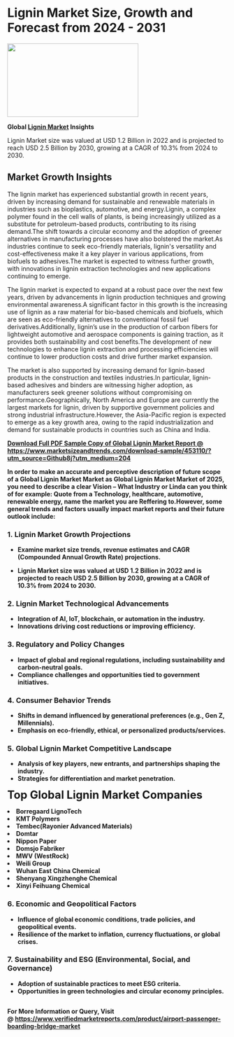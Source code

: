<H1>Lignin Market Size, Growth and Forecast from 2024 - 2031</H1><img class="aligncenter size-medium wp-image-584254" src="https://thirdeyenews.in/wp-content/uploads/2024/09/Global-Market-Research-300x168.jpeg" alt="" width="300" height="168" /><p><strong>Global&nbsp;<a href="https://www.marketsizeandtrends.com/download-sample/453110/?utm_source=Github8j?utm_medium=204">Lignin Market</a> Insights</strong></p><p>Lignin Market size was valued at USD 1.2 Billion in 2022 and is projected to reach USD 2.5 Billion by 2030, growing at a CAGR of 10.3% from 2024 to 2030.</p><p><h2>Market Growth Insights</h2> <p>The lignin market has experienced substantial growth in recent years, driven by increasing demand for sustainable and renewable materials in industries such as bioplastics, automotive, and energy.Lignin, a complex polymer found in the cell walls of plants, is being increasingly utilized as a substitute for petroleum-based products, contributing to its rising demand.The shift towards a circular economy and the adoption of greener alternatives in manufacturing processes have also bolstered the market.As industries continue to seek eco-friendly materials, lignin's versatility and cost-effectiveness make it a key player in various applications, from biofuels to adhesives.The market is expected to witness further growth, with innovations in lignin extraction technologies and new applications continuing to emerge.</p> <p><strong><a href="#"></a></strong></p> <p>The lignin market is expected to expand at a robust pace over the next few years, driven by advancements in lignin production techniques and growing environmental awareness.A significant factor in this growth is the increasing use of lignin as a raw material for bio-based chemicals and biofuels, which are seen as eco-friendly alternatives to conventional fossil fuel derivatives.Additionally, lignin’s use in the production of carbon fibers for lightweight automotive and aerospace components is gaining traction, as it provides both sustainability and cost benefits.The development of new technologies to enhance lignin extraction and processing efficiencies will continue to lower production costs and drive further market expansion.</p> <p>The market is also supported by increasing demand for lignin-based products in the construction and textiles industries.In particular, lignin-based adhesives and binders are witnessing higher adoption, as manufacturers seek greener solutions without compromising on performance.Geographically, North America and Europe are currently the largest markets for lignin, driven by supportive government policies and strong industrial infrastructure.However, the Asia-Pacific region is expected to emerge as a key growth area, owing to the rapid industrialization and demand for sustainable products in countries such as China and India.</p> <p><strong><a href="#"></p><p><span class=""><strong>Download Full PDF Sample Copy of Global Lignin Market Report</strong> @ <a href="https://www.marketsizeandtrends.com/download-sample/453110/?utm_source=Github8j?utm_medium=204" target="_blank">https://www.marketsizeandtrends.com/download-sample/453110/?utm_source=Github8j?utm_medium=204</a></span></p><p>In order to make an accurate and perceptive description of future scope of a Global&nbsp;Lignin Market Market as Global&nbsp;Lignin Market Market of 2025, you need to describe a clear Vision &ndash; What Industry or Linda can you think of for example: Quote from a Technology, healthcare, automotive, renewable energy, name the market you are Reffering to.However, some general trends and factors usually impact market reports and their future outlook include:</p><h3>1.&nbsp;<strong>Lignin Market Growth Projections</strong></h3><ul><li>Examine market size trends, revenue estimates and CAGR (Compounded Annual Growth Rate) projections.</li><li><p>Lignin Market size was valued at USD 1.2 Billion in 2022 and is projected to reach USD 2.5 Billion by 2030, growing at a CAGR of 10.3% from 2024 to 2030.</p></li></ul><h3>2.&nbsp;<strong>Lignin Market Technological Advancements</strong></h3><ul><li>Integration of AI, IoT, blockchain, or automation in the industry.</li><li>Innovations driving cost reductions or improving efficiency.</li></ul><h3>3.&nbsp;<strong>Regulatory and Policy Changes</strong></h3><ul><li>Impact of global and regional regulations, including sustainability and carbon-neutral goals.</li><li>Compliance challenges and opportunities tied to government initiatives.</li></ul><h3>4.&nbsp;<strong>Consumer Behavior Trends</strong></h3><ul><li>Shifts in demand influenced by generational preferences (e.g., Gen Z, Millennials).</li><li>Emphasis on eco-friendly, ethical, or personalized products/services.</li></ul><h3>5.&nbsp;<strong>Global Lignin Market Competitive Landscape</strong></h3><ul><li>Analysis of key players, new entrants, and partnerships shaping the industry.</li><li>Strategies for differentiation and market penetration.</li></ul><p data-pm-slice="1 1 []"><span style="color: inherit; font-family: inherit; font-size: 25px;">Top Global Lignin Market Companies</span></p><div class="" data-test-id=""><p><li>Borregaard LignoTech</li><li> KMT Polymers</li><li> Tembec(Rayonier Advanced Materials)</li><li> Domtar</li><li> Nippon Paper</li><li> Domsjo Fabriker</li><li> MWV (WestRock)</li><li> Weili Group</li><li> Wuhan East China Chemical</li><li> Shenyang Xingzhenghe Chemical</li><li> Xinyi Feihuang Chemical</li></p></div><h3>6.&nbsp;<strong>Economic and Geopolitical Factors</strong></h3><ul><li>Influence of global economic conditions, trade policies, and geopolitical events.</li><li>Resilience of the market to inflation, currency fluctuations, or global crises.</li></ul><h3>7.&nbsp;<strong>Sustainability and ESG (Environmental, Social, and Governance)</strong></h3><ul><li>Adoption of sustainable practices to meet ESG criteria.</li><li>Opportunities in green technologies and circular economy principles.</li></ul><h2><strong style="font-size: 14px;">For More Information or Query, Visit @&nbsp;</strong><a style="background-color: #ffffff; font-size: 14px;" href="https://www.marketsizeandtrends.com/report/lignin-market/" target="_blank">https://www.verifiedmarketreports.com/product/airport-passenger-boarding-bridge-market</a></h2>